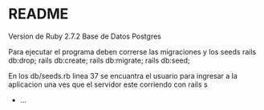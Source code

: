 # README
Version de Ruby 2.7.2
Base de Datos Postgres

Para ejecutar el programa deben correrse las migraciones y los seeds
rails db:drop; rails db:create; rails db:migrate; rails db:seed;

En los db/seeds.rb linea 37 se encuantra el usuario para ingresar a la aplicacion una ves que el servidor este corriendo con rails s 
* ...
